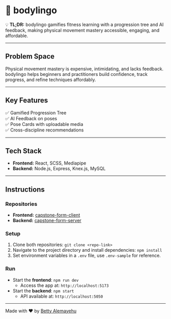 # 🤸 bodylingo

💡 **TL;DR:** bodylingo gamifies fitness learning with a progression tree and AI feedback, making physical movement mastery accessible, engaging, and affordable.

---

## **Problem Space**

Physical movement mastery is expensive, intimidating, and lacks feedback. bodylingo helps beginners and practitioners build confidence, track progress, and refine techniques affordably.

---

## **Key Features**

:white_check_mark: Gamified Progression Tree  
:white_check_mark: AI Feedback on poses  
:white_check_mark: Pose Cards with uploadable media  
:white_check_mark: Cross-discipline recommendations

---

## **Tech Stack**

- **Frontend:** React, SCSS, Mediapipe
- **Backend:** Node.js, Express, Knex.js, MySQL

---

## Instructions

### Repositories

- **Frontend:** [capstone-form-client](https://github.com/betty-alemayehu/capstone-form-client)
- **Backend:** [capstone-form-server](https://github.com/betty-alemayehu/capstone-form-server)

### Setup

1. Clone both repositories: `git clone <repo-link>`
2. Navigate to the project directory and install dependencies: `npm install`
3. Set environment variables in a `.env` file, use `.env-sample` for reference.

### Run

- Start the **frontend**: `npm run dev`
  - Access the app at: `http://localhost:5173`
- Start the **backend**: `npm start`
  - API available at: `http://localhost:5050`

---

Made with ❤️ by [Betty Alemayehu](https://www.linkedin.com/in/bettyalemayehu)

